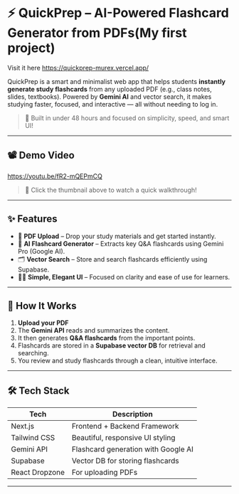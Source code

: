# ⚡ QuickPrep – AI-Powered Flashcard Generator from PDFs(My first project)

Visit it here https://quickprep-murex.vercel.app/

QuickPrep is a smart and minimalist web app that helps students **instantly generate study flashcards** from any uploaded PDF (e.g., class notes, slides, textbooks). Powered by **Gemini AI** and vector search, it makes studying faster, focused, and interactive — all without needing to log in.

> 🚀 Built in under 48 hours and focused on simplicity, speed, and smart UI!

---

## 📽️ Demo Video

https://youtu.be/fR2-mQEPmCQ

> 🎥 Click the thumbnail above to watch a quick walkthrough!

---

## ✨ Features

- 📄 **PDF Upload** – Drop your study materials and get started instantly.
- 🧠 **AI Flashcard Generator** – Extracts key Q&A flashcards using Gemini Pro (Google AI).
- 🗂️ **Vector Search** – Store and search flashcards efficiently using Supabase.
- 🧑‍🎓 **Simple, Elegant UI** – Focused on clarity and ease of use for learners.

---

## 🧪 How It Works

1. **Upload your PDF**
2. The **Gemini API** reads and summarizes the content.
3. It then generates **Q&A flashcards** from the important points.
4. Flashcards are stored in a **Supabase vector DB** for retrieval and searching.
5. You review and study flashcards through a clean, intuitive interface.

---

## 🛠️ Tech Stack

| Tech          | Description                         |
|---------------|-------------------------------------|
| Next.js       | Frontend + Backend Framework        |
| Tailwind CSS  | Beautiful, responsive UI styling    |
| Gemini API    | Flashcard generation with Google AI |
| Supabase      | Vector DB for storing flashcards    |
| React Dropzone| For uploading PDFs                  |

---
